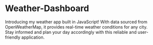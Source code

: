 # Weather-Dashboard
Introducing my weather app built in JavaScript! With data sourced from OpenWeatherMap, it provides real-time weather conditions for any city. Stay informed and plan your day accordingly with this reliable and user-friendly application. 

